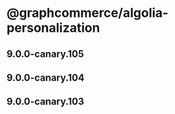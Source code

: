 # @graphcommerce/algolia-personalization

## 9.0.0-canary.105

## 9.0.0-canary.104

## 9.0.0-canary.103
